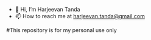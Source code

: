 - 👋 Hi, I’m Harjeevan Tanda
- 📫 How to reach me at harjeevan.tanda@gmail.com

#This repository is for my personal use only
